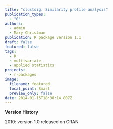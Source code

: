 ```yaml
---
title: "clustsig: Similarity profile analysis"
publication_types:
  - "0"
authors:
  - admin
  - Mary Christman
publication: R package version 1.1
draft: false
featured: false
tags:
  - R
  - multivariate
  - applied statistics
projects:
  - r-packages
image:
  filename: featured
  focal_point: Smart
  preview_only: false
date: 2014-01-15T18:38:14.807Z
---
```

**Version History**

2010: version 1.0 released on CRAN